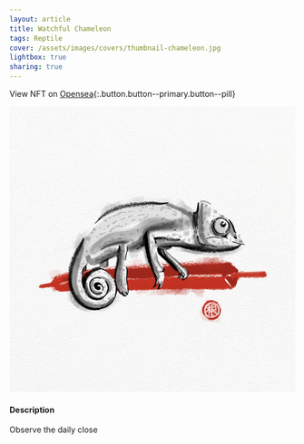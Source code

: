 ```yaml
---
layout: article
title: Watchful Chameleon
tags: Reptile
cover: /assets/images/covers/thumbnail-chameleon.jpg
lightbox: true
sharing: true
---
```


View NFT on [Opensea](#){:.button.button--primary.button--pill}

<div class="card mt-3">
  <div class="card__image">
    <img src="/assets/images/hd/chameleon.jpg"/>
  </div>
  <div class="card__content">
    <div class="card__header">
      <h4>Description</h4>
    </div>
    <p>Observe the daily close</p>
  </div>
</div>



